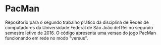 # PacMan
Repositório para o segundo trabalho prático da disciplina de Redes de computadores da Universidade Federal de São João del Rei no segundo semestre letivo de 2016. O código apresenta uma versao do jogo PacMan funcionando em rede no modo "versus".
